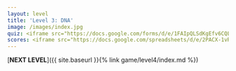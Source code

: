 ```yaml
---
layout: level
title: 'Level 3: DNA'
image: /images/index.jpg
quiz: <iframe src="https://docs.google.com/forms/d/e/1FAIpQLSdKgEfv6CQLIfD0xAbE10FZygL9kogFdxi3mjeSG9azq5VHJw/viewform?embedded=true" width="640" height="640" frameborder="0" marginheight="0" marginwidth="0">Loading…</iframe>
scores: <iframe src="https://docs.google.com/spreadsheets/d/e/2PACX-1vR7eW6vVlzmGaFtA4p6FcuW6GJzstwMQEqnF5WxI_OHJsGYnItCFUjh9BS5OxQmyFKrvXgASz5XJKAR/pubhtml?gid=196612612&amp;single=true&amp;widget=true&amp;headers=false" width="300" height="300" frameborder="0" marginheight="0" marginwidth="0"></iframe>
---
```


[**NEXT LEVEL**]({{ site.baseurl }}{% link game/level4/index.md %})